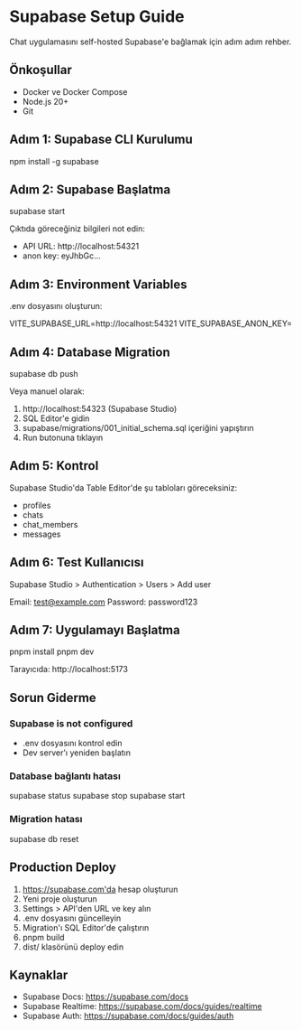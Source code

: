 # Supabase Setup Guide

Chat uygulamasını self-hosted Supabase'e bağlamak için adım adım rehber.

## Önkoşullar

- Docker ve Docker Compose
- Node.js 20+
- Git

## Adım 1: Supabase CLI Kurulumu

npm install -g supabase

## Adım 2: Supabase Başlatma

supabase start

Çıktıda göreceğiniz bilgileri not edin:

- API URL: http://localhost:54321
- anon key: eyJhbGc...

## Adım 3: Environment Variables

.env dosyasını oluşturun:

VITE_SUPABASE_URL=http://localhost:54321
VITE_SUPABASE_ANON_KEY=<your-anon-key>

## Adım 4: Database Migration

supabase db push

Veya manuel olarak:

1. http://localhost:54323 (Supabase Studio)
2. SQL Editor'e gidin
3. supabase/migrations/001_initial_schema.sql içeriğini yapıştırın
4. Run butonuna tıklayın

## Adım 5: Kontrol

Supabase Studio'da Table Editor'de şu tabloları göreceksiniz:

- profiles
- chats
- chat_members
- messages

## Adım 6: Test Kullanıcısı

Supabase Studio > Authentication > Users > Add user

Email: test@example.com
Password: password123

## Adım 7: Uygulamayı Başlatma

pnpm install
pnpm dev

Tarayıcıda: http://localhost:5173

## Sorun Giderme

### Supabase is not configured

- .env dosyasını kontrol edin
- Dev server'ı yeniden başlatın

### Database bağlantı hatası

supabase status
supabase stop
supabase start

### Migration hatası

supabase db reset

## Production Deploy

1. https://supabase.com'da hesap oluşturun
2. Yeni proje oluşturun
3. Settings > API'den URL ve key alın
4. .env dosyasını güncelleyin
5. Migration'ı SQL Editor'de çalıştırın
6. pnpm build
7. dist/ klasörünü deploy edin

## Kaynaklar

- Supabase Docs: https://supabase.com/docs
- Supabase Realtime: https://supabase.com/docs/guides/realtime
- Supabase Auth: https://supabase.com/docs/guides/auth
